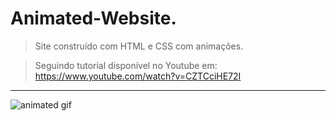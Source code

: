 <h1> Animated-Website.</h1>
 
> Site construído com HTML e CSS com animações.
 
 >Seguindo tutorial disponível no Youtube em: 
 https://www.youtube.com/watch?v=CZTCciHE72I
 
 
 _________________________________________________________________________________________________________________________________________________________________________
 
 
 ![animated gif](https://user-images.githubusercontent.com/88169014/169305375-f7490918-eba5-4ca8-aedc-243fc89f2eb7.gif)
